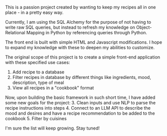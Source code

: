 This is a passion project created by wanting to keep my recipes all in one place - in a pretty easy way.

Currently, I am using the SQL Alchemy for the purpose of not having to write raw SQL queries, but instead to refresh my knowledge 
on Object-Relational Mapping in Python by referencing queries through Python.

The front end is built with simple HTML and Javascript modifications. I hope to expand my knowledge with these to deepen my 
abilities to customize.

The original scope of this project is to create a simple front-end application with these specified use cases:
1. Add recipe to a database
2. Filter recipes in database by different things like ingredients, mood, description, type of meal
3. View all recipes in a "cookbook" format

Now, upon building the basic framework in such short time, I have added some new goals for the project:
3. Clean inputs and use NLP to parse the recipe instructions into steps
4. Connect to an LLM API to describe the mood and desires and have a recipe recommendation to be added to the cookbook
5. Filter by cuisines

I'm sure the list will keep growing. Stay tuned! 

